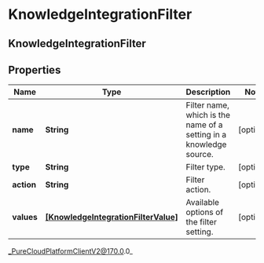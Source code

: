 # KnowledgeIntegrationFilter

## KnowledgeIntegrationFilter

## Properties

|Name | Type | Description | Notes|
|------------ | ------------- | ------------- | -------------|
| **name** | **String** | Filter name, which is the name of a setting in a knowledge source. | [optional] |
| **type** | **String** | Filter type. | [optional] |
| **action** | **String** | Filter action. | [optional] |
| **values** | [**[KnowledgeIntegrationFilterValue]**]([KnowledgeIntegrationFilterValue]) | Available options of the filter setting. | [optional] |



_PureCloudPlatformClientV2@170.0.0_
